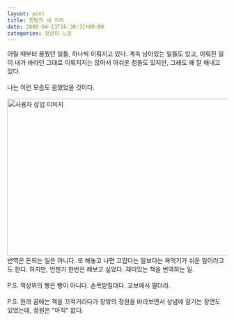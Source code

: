 ```yaml
---
layout: post
title: 한밤의 내 자리
date: 2008-04-13T16:30:31+00:00
categories: 일상의-느낌
---
```

어릴 때부터 꿈꿨던 일들, 하나씩 이뤄지고 있다. 계속 남아있는 일들도 있고, 이뤄진 일이 내가 바라던 그대로 이뤄지지는 않아서 아쉬운 점들도 있지만, 그래도 꽤 잘 해내고 있다.<BR><BR>나는 이런 모습도 꿈꿨었을 것이다.<BR><BR><img src="http://jinto.pe.kr/wp-content/uploads/1/hk12.jpg" class="aligncenter" width="540" height="360" alt="사용자 삽입 이미지" /><BR>번역은 돈되는 일은 아니다. 또 해놓고 나면 고맙다는 말보다는 욕먹기가 쉬운 일이라고도 한다. 하지만, 언젠가 한번은 해보고 싶었다. 재미있는 책을 번역하는 일.<BR><BR>P.S. 책상위의 빵은 빵이 아니다. 손목받침대다. 교보에서 팔더라.<BR><BR>P.S. 원래 꿈에는 책을 끄적거리다가 창밖의 정원을 바라보면서 상념에 잠기는 장면도 있었는데, 정원은 "아직" 없다.
